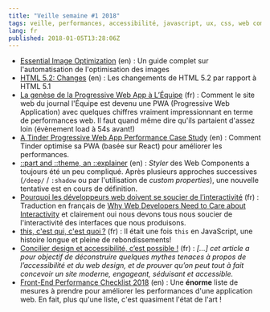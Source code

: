 ```yaml
---
title: "Veille semaine #1 2018"
tags: veille, performances, accessibilité, javascript, ux, css, web components, pwa, react, html5
lang: fr
published: 2018-01-05T13:28:06Z
---
```

* [Essential Image Optimization](https://images.guide/) (en)&nbsp;: Un guide complet sur l'automatisation de l'optimisation des images
* [HTML 5.2: Changes](https://www.w3.org/TR/html52/changes.html#new-features) (en)&nbsp;: Les changements de HTML 5.2 par rapport à HTML 5.1
* [La genèse de la Progressive Web App à L’Équipe](https://medium.com/lequipe-tech/la-gen%C3%A8se-de-la-progressive-web-app-%C3%A0-l%C3%A9quipe-45bf9e35981a) (fr)&nbsp;: Comment le site web du journal l'Équipe est devenu une PWA (Progressive Web Application) avec quelques chiffres vraiment impressionnant en terme de performances web. Il faut quand même dire qu'ils partaient d'assez loin (évènement load à 54s avant!)
* [A Tinder Progressive Web App Performance Case Study](https://medium.com/@addyosmani/a-tinder-progressive-web-app-performance-case-study-78919d98ece0) (en)&nbsp;: Comment Tinder optimise sa PWA (basée sur React) pour améliorer les performances.
* [::part and ::theme, an ::explainer](https://meowni.ca/posts/part-theme-explainer/) (en)&nbsp;: *Styler* des Web Components a toujours été un peu compliqué. Après plusieurs approches successives (`/deep/` / `:shadow` ou par l'utilisation de *custom properties*), une nouvelle tentative est en cours de définition.
* [Pourquoi les développeurs web doivent se soucier de l’interactivité](https://frank.taillandier.me/2017/12/21/pourquoi-les-developpeurs-web-doivent-se-soucier-de-l-interactivite/) (fr)&nbsp;: Traduction en français de [Why Web Developers Need to Care about Interactivity](https://philipwalton.com/articles/why-web-developers-need-to-care-about-interactivity/) et clairement oui nous devons tous nous soucier de l'interactivité des interfaces que nous produisons.
* [this, c'est qui, c'est quoi ?](http://byteclub.fr/blog/this.html) (fr)&nbsp;: Il était une fois `this` en JavaScript, une histoire longue et pleine de rebondissements!
* [Concilier design et accessibilité, c’est possible !](https://access42.net/concilier-design-accessibilite) (fr)&nbsp;: *[...] cet article a pour objectif de déconstruire quelques mythes tenaces à propos de l’accessibilité et du web design, et de prouver qu’on peut tout à fait concevoir un site moderne, engageant, séduisant et accessible.*
* [Front-End Performance Checklist 2018](https://www.smashingmagazine.com/2018/01/front-end-performance-checklist-2018-pdf-pages/) (en)&nbsp;: Une **énorme** liste de mesures à prendre pour améliorer les performances d'une application web. En fait, plus qu'une liste, c'est quasiment l'état de l'art !

